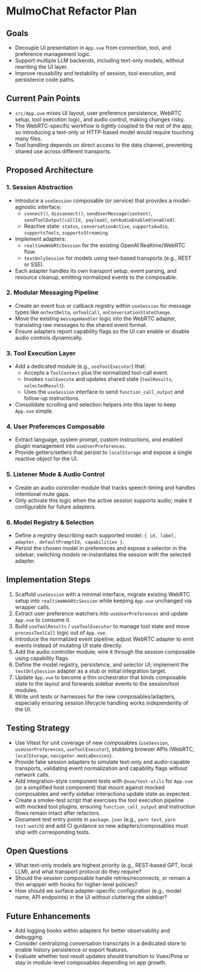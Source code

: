 # MulmoChat Refactor Plan

## Goals
- Decouple UI presentation in `App.vue` from connection, tool, and preference management logic.
- Support multiple LLM backends, including text-only models, without rewriting the UI layer.
- Improve reusability and testability of session, tool execution, and persistence code paths.

## Current Pain Points
- `src/App.vue` mixes UI layout, user preference persistence, WebRTC setup, tool execution logic, and audio control, making changes risky.
- The WebRTC-specific workflow is tightly coupled to the rest of the app, so introducing a text-only or HTTP-based model would require touching many files.
- Tool handling depends on direct access to the data channel, preventing shared use across different transports.

## Proposed Architecture

### 1. Session Abstraction
- Introduce a `useSession` composable (or service) that provides a model-agnostic interface:
  - `connect()`, `disconnect()`, `sendUserMessage(content)`, `sendToolOutput(callId, payload)`, `setAudioEnabled(enabled)`.
  - Reactive state: `status`, `conversationActive`, `supportsAudio`, `supportsTools`, `supportsStreaming`.
- Implement adapters:
  - `realtimeWebRtcSession` for the existing OpenAI Realtime/WebRTC flow.
  - `textOnlySession` for models using text-based transports (e.g., REST or SSE).
- Each adapter handles its own transport setup, event parsing, and resource cleanup, emitting normalized events to the composable.

### 2. Modular Messaging Pipeline
- Create an event bus or callback registry within `useSession` for message types like `onTextDelta`, `onToolCall`, `onConversationStateChange`.
- Move the existing `messageHandler` logic into the WebRTC adapter, translating raw messages to the shared event format.
- Ensure adapters report capability flags so the UI can enable or disable audio controls dynamically.

### 3. Tool Execution Layer
- Add a dedicated module (e.g., `useToolExecutor`) that:
  - Accepts a `ToolContext` plus the normalized tool-call event.
  - Invokes `toolExecute` and updates shared state (`toolResults`, `selectedResult`).
  - Uses the `useSession` interface to send `function_call_output` and follow-up instructions.
- Consolidate scrolling and selection helpers into this layer to keep `App.vue` simple.

### 4. User Preferences Composable
- Extract language, system prompt, custom instructions, and enabled plugin management into `useUserPreferences`.
- Provide getters/setters that persist to `localStorage` and expose a single reactive object for the UI.

### 5. Listener Mode & Audio Control
- Create an audio controller module that tracks speech timing and handles intentional mute gaps.
- Only activate this logic when the active session supports audio; make it configurable for future adapters.

### 6. Model Registry & Selection
- Define a registry describing each supported model: `{ id, label, adapter, defaultPromptId, capabilities }`.
- Persist the chosen model in preferences and expose a selector in the sidebar; switching models re-instantiates the session with the selected adapter.

## Implementation Steps
1. Scaffold `useSession` with a minimal interface, migrate existing WebRTC setup into `realtimeWebRtcSession` while keeping `App.vue` unchanged via wrapper calls.
2. Extract user preference watchers into `useUserPreferences` and update `App.vue` to consume it.
3. Build `useToolResults` / `useToolExecutor` to manage tool state and move `processToolCall` logic out of `App.vue`.
4. Introduce the normalized event pipeline; adjust WebRTC adapter to emit events instead of mutating UI state directly.
5. Add the audio controller module; wire it through the session composable using capability flags.
6. Define the model registry, persistence, and selector UI; implement the `textOnlySession` adapter as a stub or initial integration target.
7. Update `App.vue` to become a thin orchestrator that binds composable state to the layout and forwards sidebar events to the session/tool modules.
8. Write unit tests or harnesses for the new composables/adapters, especially ensuring session lifecycle handling works independently of the UI.

## Testing Strategy
- Use Vitest for unit coverage of new composables (`useSession`, `useUserPreferences`, `useToolExecutor`), stubbing browser APIs (WebRTC, `localStorage`, `navigator.mediaDevices`).
- Provide fake session adapters to simulate text-only and audio-capable transports, validating event normalization and capability flags without network calls.
- Add integration-style component tests with `@vue/test-utils` for `App.vue` (or a simplified host component) that mount against mocked composables and verify sidebar interactions update state as expected.
- Create a smoke-test script that exercises the tool execution pipeline with mocked tool plugins, ensuring `function_call_output` and instruction flows remain intact after refactors.
- Document test entry points in `package.json` (e.g., `yarn test`, `yarn test:watch`) and add CI guidance so new adapters/composables must ship with corresponding tests.

## Open Questions
- What text-only models are highest priority (e.g., REST-based GPT, local LLM), and what transport protocol do they require?
- Should the session composable handle retries/reconnects, or remain a thin wrapper with hooks for higher-level policies?
- How should we surface adapter-specific configuration (e.g., model name, API endpoints) in the UI without cluttering the sidebar?

## Future Enhancements
- Add logging hooks within adapters for better observability and debugging.
- Consider centralizing conversation transcripts in a dedicated store to enable history persistence or export features.
- Evaluate whether tool result updates should transition to Vuex/Pinia or stay in module-level composables depending on app growth.
